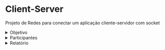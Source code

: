 # Client-Server
Projeto de Redes para conectar um aplicação cliente-servidor com socket

<details>

<summary>Objetivo</summary>

## Objetivo

Nosso objetivo : o cliente deve se conectar ao servidor e enviar mensagens de texto, respeitando um limite máximo de caracteres por envio, definido no início da comunicação. Cada pacote da camada de aplicação pode conter no máximo 3 caracteres como carga útil. No servidor, os metadados de cada mensagem recebida devem ser exibidos, e ao término da comunicação, a mensagem completa deve ser reconstruída e apresentada corretamente. Além disso, os metadados das confirmações enviadas pelo servidor devem ser exibidos pelo cliente conforme forem recebidos.

</details>

<details>

<summary>Participantes</summary>

## Participantes
  - André Castro - alcms@cesar.school 📩
   
  - Caio Lima - clb@cesar.school 📩

  - Felipe Caminha - fcc3@cesar.school 📩

  - José Braz - jbon@cesar.school 📩

  - Rodrigo Torres - rtmr@cesar.school 📩
   
  - Lucas Sukar - lfsw@cesar.school 📩
</details>

<details>
<summary>Relatório</summary>
## Relatório
  
https://docs.google.com/document/d/1MR3oCOo52pLltc3Mz9VxpoINL5WqzYrdI8d1ve053KQ/edit?usp=sharing

</details>
